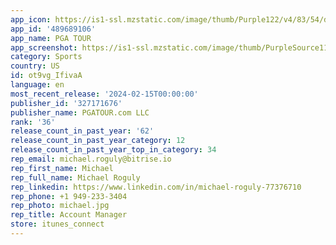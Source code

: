 ```yaml
---
app_icon: https://is1-ssl.mzstatic.com/image/thumb/Purple122/v4/83/54/d9/8354d93d-27ce-e97b-45d2-d1ac2de8e55a/AppIcon-0-0-1x_U007emarketing-0-7-0-85-220.png/1024x1024bb.png
app_id: '489689106'
app_name: PGA TOUR
app_screenshot: https://is1-ssl.mzstatic.com/image/thumb/PurpleSource116/v4/a1/26/2c/a1262ca0-e66e-477a-4cea-19972e7ad3eb/93985393-d117-417c-a403-caf6b2230ef2_01.png/1284x2778bb.png
category: Sports
country: US
id: ot9vg_IfivaA
language: en
most_recent_release: '2024-02-15T00:00:00'
publisher_id: '327171676'
publisher_name: PGATOUR.com LLC
rank: '36'
release_count_in_past_year: '62'
release_count_in_past_year_category: 12
release_count_in_past_year_top_in_category: 34
rep_email: michael.roguly@bitrise.io
rep_first_name: Michael
rep_full_name: Michael Roguly
rep_linkedin: https://www.linkedin.com/in/michael-roguly-77376710
rep_phone: +1 949-233-3404
rep_photo: michael.jpg
rep_title: Account Manager
store: itunes_connect
---
```

